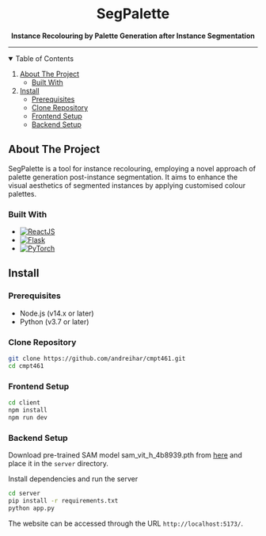 <div align="center">

# SegPalette

**Instance Recolouring by Palette Generation after Instance Segmentation**

</div>



---



<!-- TABLE OF CONTENTS -->
<details open>
  <summary>Table of Contents</summary>
  <ol>
    <li>
      <a href="#about-the-project">About The Project</a>
      <ul>
        <li><a href="#built-with">Built With</a></li>
      </ul>
    </li>
    <li>
      <a href="#install">Install</a>
      <ul>
        <li><a href="#prerequisites">Prerequisites</a></li>
        <li><a href="#clone-repository">Clone Repository</a></li>
        <li><a href="#frontend-setup">Frontend Setup</a></li>
        <li><a href="#backend-setup">Backend Setup</a></li>
      </ul>
    </li>
  </ol>
</details>



<!-- ABOUT THE PROJECT -->
## About The Project

SegPalette is a tool for instance recolouring, employing a novel approach of palette generation post-instance segmentation. It aims to enhance the visual aesthetics of segmented instances by applying customised colour palettes.

### Built With

* [![ReactJS][react-badge]][react]
* [![Flask][flask-badge]][flask]
* [![PyTorch][pytorch-badge]][pytorch]



<!-- INSTALL -->
## Install

### Prerequisites
- Node.js (v14.x or later)
- Python (v3.7 or later)

### Clone Repository
```bash
git clone https://github.com/andreihar/cmpt461.git
cd cmpt461
```

### Frontend Setup
```bash
cd client
npm install
npm run dev
```

### Backend Setup

Download pre-trained SAM model sam_vit_h_4b8939.pth from [here](https://dl.fbaipublicfiles.com/segment_anything/sam_vit_h_4b8939.pth) and place it in the `server` directory.

Install dependencies and run the server

```bash
cd server
pip install -r requirements.txt
python app.py
```

The website can be accessed through the URL `http://localhost:5173/`.



<!-- MARKDOWN LINKS -->
<!-- Badges and their links -->
[react-badge]: https://img.shields.io/badge/React-087EA4?style=for-the-badge&logo=react&logoColor=ffffff
[react]: https://react.dev/
[flask-badge]: https://img.shields.io/badge/Flask-000000?style=for-the-badge&logo=flask&logoColor=white
[flask]: https://flask.palletsprojects.com/
[pytorch-badge]: https://img.shields.io/badge/PyTorch-EE4C2C?style=for-the-badge&logo=pytorch&logoColor=white
[pytorch]: https://pytorch.org/